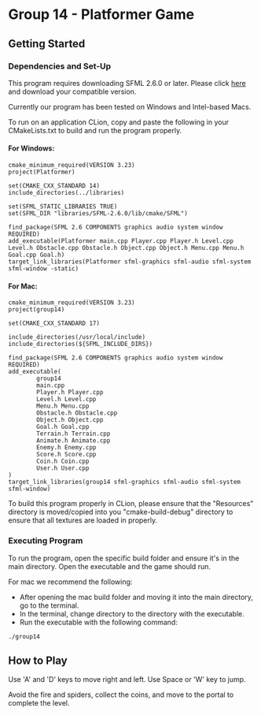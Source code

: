 # Group 14 - Platformer Game

## Getting Started

### Dependencies and Set-Up

This program requires downloading SFML 2.6.0 or later. Please click [here](https://www.sfml-dev.org/download/sfml/2.6.1/) and download your compatible version.

Currently our program has been tested on Windows and Intel-based Macs.

To run on an application CLion, copy and paste the following in your CMakeLists.txt to build and run the program properly.

#### For Windows:
```
cmake_minimum_required(VERSION 3.23)
project(Platformer)

set(CMAKE_CXX_STANDARD 14)
include_directories(../libraries)

set(SFML_STATIC_LIBRARIES TRUE)
set(SFML_DIR "libraries/SFML-2.6.0/lib/cmake/SFML")

find_package(SFML 2.6 COMPONENTS graphics audio system window REQUIRED)
add_executable(Platformer main.cpp Player.cpp Player.h Level.cpp Level.h Obstacle.cpp Obstacle.h Object.cpp Object.h Menu.cpp Menu.h Goal.cpp Goal.h)
target_link_libraries(Platformer sfml-graphics sfml-audio sfml-system sfml-window -static)
```

#### For Mac:
```
cmake_minimum_required(VERSION 3.23)
project(group14)

set(CMAKE_CXX_STANDARD 17)

include_directories(/usr/local/include)
include_directories(${SFML_INCLUDE_DIRS})

find_package(SFML 2.6 COMPONENTS graphics audio system window REQUIRED)
add_executable(
        group14
        main.cpp
        Player.h Player.cpp
        Level.h Level.cpp
        Menu.h Menu.cpp
        Obstacle.h Obstacle.cpp
        Object.h Object.cpp
        Goal.h Goal.cpp
        Terrain.h Terrain.cpp
        Animate.h Animate.cpp
        Enemy.h Enemy.cpp
        Score.h Score.cpp
        Coin.h Coin.cpp
        User.h User.cpp
)
target_link_libraries(group14 sfml-graphics sfml-audio sfml-system sfml-window)
```

To build this program properly in CLion, please ensure that the "Resources" directory is moved/copied into you "cmake-build-debug" directory to ensure that all textures are loaded in properly.

### Executing Program

To run the program, open the specific build folder and ensure it's in the main directory.
Open the executable and the game should run.

For mac we recommend the following:
* After opening the mac build folder and moving it into the main directory, go to the terminal.
* In the terminal, change directory to the directory with the executable.
* Run the executable with the following command:
```
./group14
```

## How to Play

Use 'A' and 'D' keys to move right and left. Use Space or 'W' key to jump. 

Avoid the fire and spiders, collect the coins, and move to the portal to complete the level.